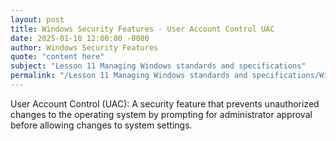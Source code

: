 ```yaml
---
layout: post
title: Windows Security Features - User Account Control UAC
date: 2025-01-10 12:00:00 -0000
author: Windows Security Features
quote: "content here"
subject: "Lesson 11 Managing Windows standards and specifications"
permalink: "/Lesson 11 Managing Windows standards and specifications/Windows Security Features/Windows Security Features - User Account Control UAC"
---
```


User Account Control (UAC): A security feature that prevents unauthorized changes to the operating system by prompting for administrator approval before allowing changes to system settings.

